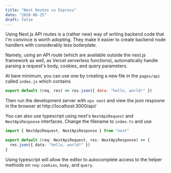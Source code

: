 ```yaml
---
title: "Next Routes vs Express"
date: "2020-06-25"
draft: false
---
```


Using Next.js API routes is a (rather new) way of writing backend code that I'm convince is worth adopting. They make it easier to create backend node handlers with considerably less boilerplate.

Namely, using an API route (which are available outside the next.js framework as well, as Vercel serverless functions), automatically handle parsing a request's body, cookies, and query parameters.

At bare minimum, you can use one by creating a new file in the `pages/api` called `index.js` which contains

```js
export default (req, res) => res.json({ data: "hello, world!" })
```

Then run the development server with `npx next` and view the json resposne in the browser at http://localhost:3000/api/

You can also use typescript using next's `NextApiRequest` and `NextApiResponse` interfaces. Change the filename to `index.ts` and use

```ts
import { NextApiRequest, NextApiResponse } from "next"

export default (req: NextApiRequest, res: NextApiResponse) => {
  res.json({ data: "hello, world!" })
}
```

Using typescript will allow the editor to autocomplete access to the helper methods on `req`: `cookies`, `body`, and `query`.

